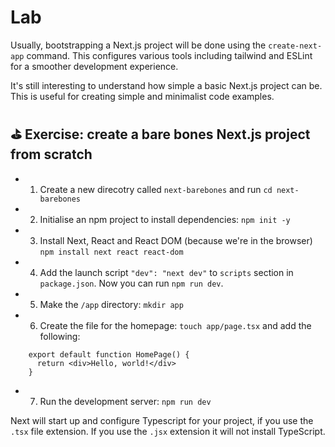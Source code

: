 # Lab

Usually, bootstrapping a Next.js project will be done using the `create-next-app` command. This configures various tools including tailwind and ESLint for a smoother development experience.

It's still interesting to understand how simple a basic Next.js project can be. This is useful for creating simple and minimalist code examples.

## ⛳️ Exercise: create a bare bones Next.js project from scratch

- 1. Create a new direcotry called `next-barebones` and run `cd next-barebones`
- 2. Initialise an npm project to install dependencies: `npm init -y`
- 3. Install Next, React and React DOM (because we're in the browser) `npm install next react react-dom`
- 4. Add the launch script `"dev": "next dev"` to `scripts` section in `package.json`. Now you can run `npm run dev`.
- 5. Make the `/app` directory: `mkdir app`
- 6. Create the file for the homepage: `touch app/page.tsx` and add the following:

```
    export default function HomePage() {
      return <div>Hello, world!</div>
    }
```

- 7. Run the development server: `npm run dev`

Next will start up and configure Typescript for your project, if you use the `.tsx` file extension. If you use the `.jsx` extension it will not install TypeScript.
